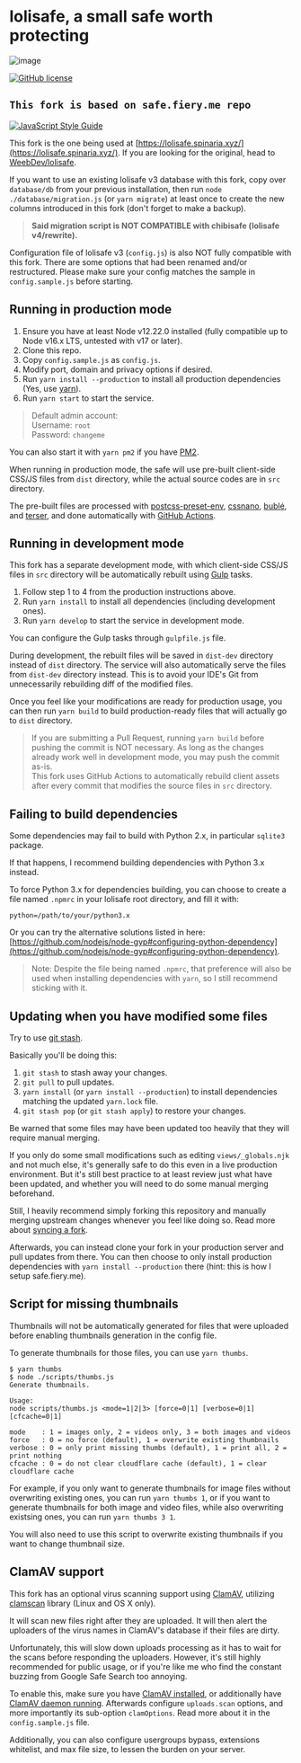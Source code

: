 # lolisafe, a small safe worth protecting

![image](https://user-images.githubusercontent.com/59114783/169667632-c961313e-2291-425d-8d95-b62f7c61e1f9.png)

[![GitHub license](https://img.shields.io/badge/license-MIT-blue.svg?style=flat-square)](https://raw.githubusercontent.com/WeebDev/lolisafe/master/LICENSE)

## `This fork is based on safe.fiery.me repo`

[![JavaScript Style Guide](https://cdn.rawgit.com/standard/standard/master/badge.svg)](https://github.com/standard/standard)

This fork is the one being used at [https://lolisafe.spinaria.xyz/](https://lolisafe.spinaria.xyz/). If you are looking for the original, head to [WeebDev/lolisafe](https://github.com/WeebDev/lolisafe).

If you want to use an existing lolisafe v3 database with this fork, copy over `database/db` from your previous installation, then run `node ./database/migration.js` (or `yarn migrate`) at least once to create the new columns introduced in this fork (don't forget to make a backup).

> **Said migration script is NOT COMPATIBLE with chibisafe (lolisafe v4/rewrite).**

Configuration file of lolisafe v3 (`config.js`) is also NOT fully compatible with this fork. There are some options that had been renamed and/or restructured. Please make sure your config matches the sample in `config.sample.js` before starting.

## Running in production mode

1. Ensure you have at least Node v12.22.0 installed (fully compatible up to Node v16.x LTS, untested with v17 or later).
2. Clone this repo.
3. Copy `config.sample.js` as `config.js`.
4. Modify port, domain and privacy options if desired.
5. Run `yarn install --production` to install all production dependencies (Yes, use [yarn](https://yarnpkg.com)).
6. Run `yarn start` to start the service.

> Default admin account:  
> Username: `root`  
> Password: `changeme`

You can also start it with `yarn pm2` if you have [PM2](https://pm2.keymetrics.io/).

When running in production mode, the safe will use pre-built client-side CSS/JS files from `dist` directory, while the actual source codes are in `src` directory.

The pre-built files are processed with [postcss-preset-env](https://github.com/csstools/postcss-preset-env), [cssnano](https://github.com/cssnano/cssnano), [bublé](https://github.com/bublejs/buble), and [terser](https://github.com/terser/terser), and done automatically with [GitHub Actions](https://github.com/BobbyWibowo/lolisafe/blob/safe.fiery.me/.github/workflows/build.yml).

## Running in development mode

This fork has a separate development mode, with which client-side CSS/JS files in `src` directory will be automatically rebuilt using [Gulp](https://github.com/gulpjs/gulp#what-is-gulp) tasks.

1. Follow step 1 to 4 from the production instructions above.
2. Run `yarn install` to install all dependencies (including development ones).
3. Run `yarn develop` to start the service in development mode.

You can configure the Gulp tasks through `gulpfile.js` file.

During development, the rebuilt files will be saved in `dist-dev` directory instead of `dist` directory. The service will also automatically serve the files from `dist-dev` directory instead. This is to avoid your IDE's Git from unnecessarily rebuilding diff of the modified files.

Once you feel like your modifications are ready for production usage, you can then run `yarn build` to build production-ready files that will actually go to `dist` directory.

> If you are submitting a Pull Request, running `yarn build` before pushing the commit is NOT necessary. As long as the changes already work well in development mode, you may push the commit as-is.  
> This fork uses GitHub Actions to automatically rebuild client assets after every commit that modifies the source files in `src` directory.

## Failing to build dependencies

Some dependencies may fail to build with Python 2.x, in particular `sqlite3` package.

If that happens, I recommend building dependencies with Python 3.x instead.

To force Python 3.x for dependencies building, you can choose to create a file named `.npmrc` in your lolisafe root directory, and fill it with:

```none
python=/path/to/your/python3.x
```

Or you can try the alternative solutions listed in here: [https://github.com/nodejs/node-gyp#configuring-python-dependency](https://github.com/nodejs/node-gyp#configuring-python-dependency).

> Note: Despite the file being named `.npmrc`, that preference will also be used when installing dependencies with `yarn`, so I still recommend sticking with it.

## Updating when you have modified some files

Try to use [git stash](https://www.git-scm.com/docs/git-stash).

Basically you'll be doing this:

1. `git stash` to stash away your changes.
2. `git pull` to pull updates.
3. `yarn install` (or `yarn install --production`) to install dependencies matching the updated `yarn.lock` file.
4. `git stash pop` (or `git stash apply`) to restore your changes.

Be warned that some files may have been updated too heavily that they will require manual merging.

If you only do some small modifications such as editing `views/_globals.njk` and not much else, it's generally safe to do this even in a live production environment. But it's still best practice to at least review just what have been updated, and whether you will need to do some manual merging beforehand.

Still, I heavily recommend simply forking this repository and manually merging upstream changes whenever you feel like doing so. Read more about [syncing a fork](https://help.github.com/en/github/collaborating-with-issues-and-pull-requests/syncing-a-fork).

Afterwards, you can instead clone your fork in your production server and pull updates from there. You can then choose to only install production dependencies with `yarn install --production` there (hint: this is how I setup safe.fiery.me).

## Script for missing thumbnails

Thumbnails will not be automatically generated for files that were uploaded before enabling thumbnails generation in the config file.

To generate thumbnails for those files, you can use `yarn thumbs`.

```none
$ yarn thumbs
$ node ./scripts/thumbs.js
Generate thumbnails.

Usage:
node scripts/thumbs.js <mode=1|2|3> [force=0|1] [verbose=0|1] [cfcache=0|1]

mode    : 1 = images only, 2 = videos only, 3 = both images and videos
force   : 0 = no force (default), 1 = overwrite existing thumbnails
verbose : 0 = only print missing thumbs (default), 1 = print all, 2 = print nothing
cfcache : 0 = do not clear cloudflare cache (default), 1 = clear cloudflare cache
```

For example, if you only want to generate thumbnails for image files without overwriting existing ones, you can run `yarn thumbs 1`, or if you want to generate thumbnails for both image and video files, while also overwriting existsing ones, you can run `yarn thumbs 3 1`.

You will also need to use this script to overwrite existing thumbnails if you want to change thumbnail size.

## ClamAV support

This fork has an optional virus scanning support using [ClamAV](https://www.clamav.net/), utilizing [clamscan](https://github.com/kylefarris/clamscan) library (Linux and OS X only).

It will scan new files right after they are uploaded. It will then alert the uploaders of the virus names in ClamAV's database if their files are dirty.

Unfortunately, this will slow down uploads processing as it has to wait for the scans before responding the uploaders. However, it's still highly recommended for public usage, or if you're like me who find the constant buzzing from Google Safe Search too annoying.

To enable this, make sure you have [ClamAV installed](https://github.com/kylefarris/clamscan#to-use-local-binary-method-of-scanning), or additionally have [ClamAV daemon running](https://github.com/kylefarris/clamscan#to-use-clamav-using-tcp-sockets). Afterwards configure `uploads.scan` options, and more importantly its sub-option `clamOptions`. Read more about it in the `config.sample.js` file.

Additionally, you can also configure usergroups bypass, extensions whitelist, and max file size, to lessen the burden on your server.
